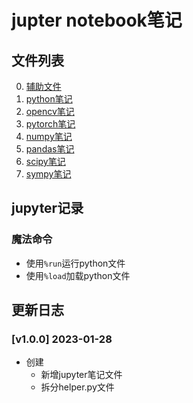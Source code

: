 # jupter notebook笔记

## 文件列表

0. [辅助文件](helper.py)
1. [python笔记](python.ipynb)
2. [opencv笔记](opencv.ipynb)
3. [pytorch笔记](pytorch.ipynb)
4. [numpy笔记](numpy.ipynb)
5. [pandas笔记](pandas.ipynb)
6. [scipy笔记](scipy.ipynb)
7. [sympy笔记](sympy.ipynb)

## jupyter记录

### 魔法命令

+ 使用`%run`运行python文件
+ 使用`%load`加载python文件

## 更新日志

### [v1.0.0] 2023-01-28

+ 创建
  + 新增jupyter笔记文件
  + 拆分helper.py文件
